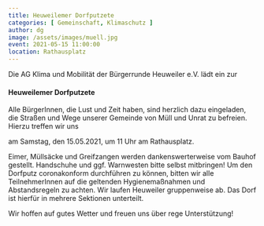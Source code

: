 ```yaml
---
title: Heuweilemer Dorfputzete
categories: [ Gemeinschaft, Klimaschutz ]
author: dg
image: /assets/images/muell.jpg
event: 2021-05-15 11:00:00
location: Rathausplatz
---
```

Die AG Klima und Mobilität der Bürgerrunde Heuweiler e.V. lädt ein zur

#### Heuweilemer Dorfputzete

Alle BürgerInnen, die Lust und Zeit haben, sind herzlich dazu eingeladen, die Straßen und Wege unserer Gemeinde von Müll und Unrat zu befreien. Hierzu treffen wir uns 

am Samstag, den 15.05.2021, um 11 Uhr am Rathausplatz.

Eimer, Müllsäcke und Greifzangen werden dankenswerterweise vom Bauhof gestellt. Handschuhe und ggf. Warnwesten bitte selbst mitbringen! Um den Dorfputz coronakonform durchführen zu können, bitten wir alle TeilnehmerInnen auf die geltenden Hygienemaßnahmen und Abstandsregeln zu achten. Wir laufen Heuweiler gruppenweise ab. Das Dorf ist hierfür in mehrere Sektionen unterteilt.  

Wir hoffen auf gutes Wetter und freuen uns über rege Unterstützung!